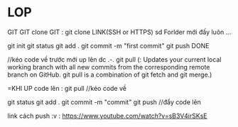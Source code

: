 # LOP
GIT GIT
clone GIT : git clone LINK(SSH or HTTPS)
sd Forlder mới đấy luôn ...

git init
git status
git add .
git commit -m "first commit"
git push
DONE

//kéo code về trước mới up lên dc .-.
git pull (: Updates your current local working branch with all new commits from the corresponding remote branch on GitHub. git pull is a combination of git fetch and git merge.)

=KHI UP code lên :
git pull //kéo code về

git status
git add .
git commit -m "commit"
git push //đẩy code lên



link cách push :v : https://www.youtube.com/watch?v=sB3V4irSKsE

